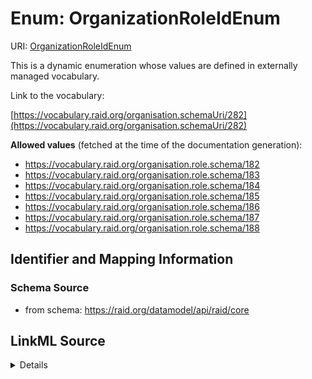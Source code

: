 # Enum: OrganizationRoleIdEnum 



URI: [OrganizationRoleIdEnum](../enums/OrganizationRoleIdEnum.md)


This is a dynamic enumeration whose values are defined in externally managed vocabulary. 

Link to the vocabulary:

[https://vocabulary.raid.org/organisation.schemaUri/282](https://vocabulary.raid.org/organisation.schemaUri/282)


**Allowed values** (fetched at the time of the documentation generation):

* https://vocabulary.raid.org/organisation.role.schema/182
* https://vocabulary.raid.org/organisation.role.schema/183
* https://vocabulary.raid.org/organisation.role.schema/184
* https://vocabulary.raid.org/organisation.role.schema/185
* https://vocabulary.raid.org/organisation.role.schema/186
* https://vocabulary.raid.org/organisation.role.schema/187
* https://vocabulary.raid.org/organisation.role.schema/188











## Identifier and Mapping Information







### Schema Source


* from schema: https://raid.org/datamodel/api/raid/core







## LinkML Source

<details>
```yaml
name: OrganizationRoleIdEnum
from_schema: https://raid.org/datamodel/api/raid/core
rank: 1000
reachable_from:
  source_ontology: https://vocabs.ardc.edu.au/repository/api/sparql/raid_research-activity-identifier-raid-controlled-lists_raid-cl-v1-1
  source_nodes:
  - https://vocabulary.raid.org/organisation.schemaUri/282
  relationship_types:
  - skos:narrower
  is_direct: true
  include_self: false
  traverse_up: false

```
</details>